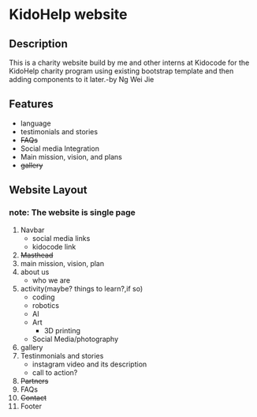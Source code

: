 # KidoHelp website

## Description
This is a charity website build by me and other interns at Kidocode for the KidoHelp charity program using existing bootstrap template and then adding components to it later.-by Ng Wei Jie

## Features
* language
* testimonials and stories
* ~~FAQs~~
* Social media Integration
* Main mission, vision, and plans
* ~~gallery~~

## Website Layout
### note: The website is single page
1. Navbar
    - social media links
    - kidocode link
2. ~~Masthead~~
3. main mission, vision, plan
4. about us
    - who we are
5. activity(maybe? things to learn?,if so)
    - coding
    - robotics
    - AI
    - Art
        - 3D printing
    - Social Media/photography
6. gallery
7. Testinmonials and stories
    - instagram video and its description
    - call to action?
8. ~~Partners~~
9. FAQs
10. ~~Contact~~
11. Footer
